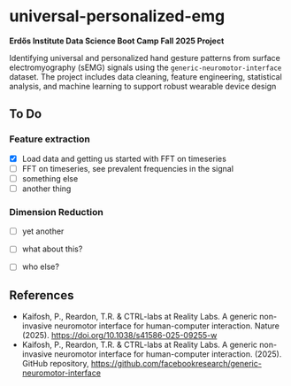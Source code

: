# universal-personalized-emg

**Erdős Institute Data Science Boot Camp Fall 2025 Project**

Identifying universal and personalized hand gesture patterns from surface electromyography (sEMG) signals using the `generic-neuromotor-interface` dataset. The project includes data cleaning, feature engineering, statistical analysis, and machine learning to support robust wearable device design

## To Do

### Feature extraction

- [x] Load data and getting us started with FFT on timeseries
- [ ] FFT on timeseries, see prevalent frequencies in the signal
- [ ] something else
- [ ] another thing

### Dimension Reduction
- [ ] yet another
- [ ] what about this?
- [ ] who else?



## References

- Kaifosh, P., Reardon, T.R. & CTRL-labs at Reality Labs. A generic non-invasive neuromotor interface for human-computer interaction. Nature (2025). https://doi.org/10.1038/s41586-025-09255-w
- Kaifosh, P., Reardon, T.R. & CTRL-labs at Reality Labs. A generic non-invasive neuromotor interface for human-computer interaction. (2025). GitHub repository, https://github.com/facebookresearch/generic-neuromotor-interface
